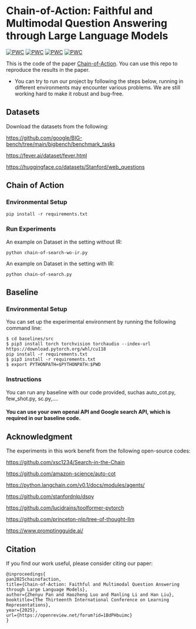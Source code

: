# Chain-of-Action: Faithful and Multimodal Question Answering through Large Language Models
[![PWC](https://img.shields.io/endpoint.svg?url=https://paperswithcode.com/badge/chain-of-action-faithful-and-multimodal/question-answering-on-fever)](https://paperswithcode.com/sota/question-answering-on-fever?p=chain-of-action-faithful-and-multimodal)
[![PWC](https://img.shields.io/endpoint.svg?url=https://paperswithcode.com/badge/chain-of-action-faithful-and-multimodal/question-answering-on-strategyqa)](https://paperswithcode.com/sota/question-answering-on-strategyqa?p=chain-of-action-faithful-and-multimodal)
[![PWC](https://img.shields.io/endpoint.svg?url=https://paperswithcode.com/badge/chain-of-action-faithful-and-multimodal/question-answering-on-truthfulqa)](https://paperswithcode.com/sota/question-answering-on-truthfulqa?p=chain-of-action-faithful-and-multimodal)
[![PWC](https://img.shields.io/endpoint.svg?url=https://paperswithcode.com/badge/chain-of-action-faithful-and-multimodal/question-answering-on-webquestions)](https://paperswithcode.com/sota/question-answering-on-webquestions?p=chain-of-action-faithful-and-multimodal)

This is the code of the paper [Chain-of-Action](https://openreview.net/forum?id=1BdPHbuimc). You can use this repo to reproduce the results in the paper.

* You can try to run our project by following the steps below, running in different environments may encounter various problems. We are still working hard to make it robust and bug-free.

## Datasets
Download the datasets from the following:

https://github.com/google/BIG-bench/tree/main/bigbench/benchmark_tasks

https://fever.ai/dataset/fever.html

https://huggingface.co/datasets/Stanford/web_questions


## Chain of Action
### Environmental Setup
`pip install -r requirements.txt`

### Run Experiments
An example on Dataset in the setting without IR:

`python chain-of-search-wo-ir.py`

An example on Dataset in the setting with IR:

`python chain-of-search.py`



## Baseline
### Environmental Setup
You can set up the experimental environment by running the following command line:

```shell
$ cd baselines/src
$ pip3 install torch torchvision torchaudio --index-url https://download.pytorch.org/whl/cu118
pip install -r requirements.txt
$ pip3 install -r requirements.txt
$ export PYTHONPATH=$PYTHONPATH:$PWD
```


### Instructions
You can run any baseline with our code provided, suchas auto_cot.py, few_shot.py, sc.py,....

#### You can use your own openai API and Google search API, which is required in our baseline code.


## Acknowledgment
The experiments in this work benefit from the following open-source codes:

https://github.com/xsc1234/Search-in-the-Chain

https://github.com/amazon-science/auto-cot

https://python.langchain.com/v0.1/docs/modules/agents/

https://github.com/stanfordnlp/dspy

https://github.com/lucidrains/toolformer-pytorch

https://github.com/princeton-nlp/tree-of-thought-llm

https://www.promptingguide.ai/

## Citation
If you find our work useful, please consider citing our paper:
```
@inproceedings{
pan2025chainofaction,
title={Chain-of-Action: Faithful and Multimodal Question Answering through Large Language Models},
author={Zhenyu Pan and Haozheng Luo and Manling Li and Han Liu},
booktitle={The Thirteenth International Conference on Learning Representations},
year={2025},
url={https://openreview.net/forum?id=1BdPHbuimc}
}
```
